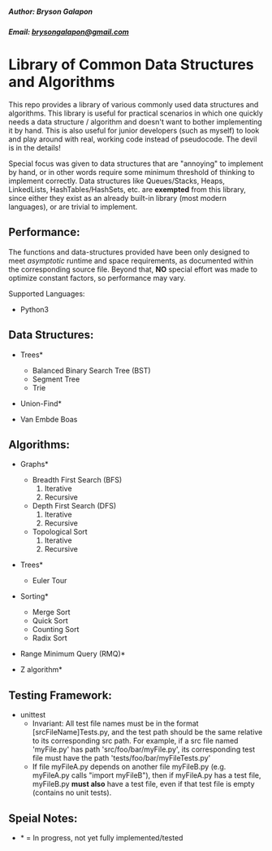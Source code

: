 ##### Author: Bryson Galapon
##### Email: brysongalapon@gmail.com

# Library of Common Data Structures and Algorithms

This repo provides a library of various commonly used data structures and algorithms. This library is useful for practical scenarios in which one quickly needs a data structure / algorithm and doesn't want to bother implementing it by hand. This is also useful for junior developers (such as myself) to look and play around with real, working code instead of pseudocode. The devil is in the details! 

Special focus was given to data structures that are "annoying" to implement by hand, or in other words require some minimum threshold of thinking to implement correctly. Data structures like Queues/Stacks, Heaps, LinkedLists, HashTables/HashSets, etc. are **exempted** from this library, since either they exist as an already built-in library (most modern languages), or are trivial to implement.

## Performance: 
  The functions and data-structures provided have been only designed to meet _asymptotic_ runtime and space requirements, as documented within the corresponding source file. Beyond that, **NO** special effort was made to optimize constant factors, so performance may vary.  

Supported Languages:
  - Python3

## Data Structures:
  - Trees\*
    - Balanced Binary Search Tree (BST)
    - Segment Tree
    - Trie

  - Union-Find\*

  - Van Embde Boas

## Algorithms:
  - Graphs\*
    - Breadth First Search (BFS)
      1. Iterative
      2. Recursive
    - Depth First Search (DFS)
      1. Iterative
      2. Recursive
    - Topological Sort
      1. Iterative
      2. Recursive

  - Trees\*
    - Euler Tour

  - Sorting\*
    - Merge Sort
    - Quick Sort
    - Counting Sort
    - Radix Sort

  - Range Minimum Query (RMQ)\*
  - Z algorithm\*

## Testing Framework:
  - unittest
    - Invariant:
      All test file names must be in the format [srcFileName]Tests.py, and the test path should be the same relative to its corresponding src path. For example, if a src file named 'myFile.py' has path 'src/foo/bar/myFile.py', its corresponding test file must have the path 'tests/foo/bar/myFileTests.py' 
    - If file myFileA.py depends on another file myFileB.py (e.g. myFileA.py calls "import myFileB"), then if myFileA.py has a test file, myFileB.py **must also** have a test file, even if that test file is empty (contains no unit tests).

## Speial Notes:
  - \* = In progress, not yet fully implemented/tested

